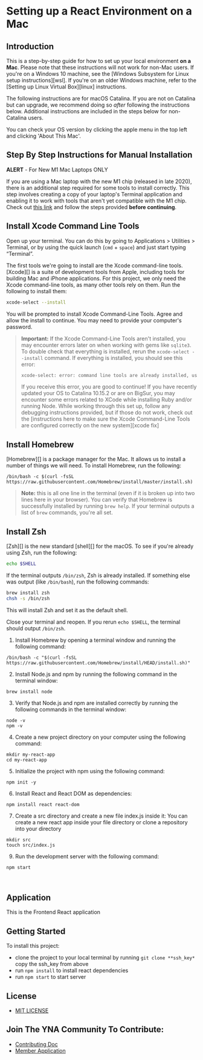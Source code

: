 # Setting up a React Environment on a Mac

## Introduction

This is a step-by-step guide for how to set up your local environment
**on a Mac**. Please note that these instructions will not work for non-Mac
users. If you're on a Windows 10 machine, see the
[Windows Subsystem for Linux setup instructions][wsl]. If you're on an older
Windows machine, refer to the [Setting up Linux Virtual Box][linux]
instructions.

The following instructions are for macOS Catalina. If you are not on Catalina
but can upgrade, we recommend doing so _after_ following the instructions below.
Additional instructions are included in the steps below for non-Catalina users.

You can check your OS version by clicking the apple menu in the top left and
clicking 'About This Mac'.

## Step By Step Instructions for Manual Installation

**ALERT** - For New M1 Mac Laptops ONLY

If you are using a Mac laptop with the new M1 chip (released in late 2020), there is
an additional step required for some tools to install correctly. This step involves
creating a copy of your laptop's Terminal application and enabling it to work with
tools that aren't yet compatible with the M1 chip. Check out [this link][m1]
and follow the steps provided **before continuing**.

[m1]: https://www.notion.so/Run-x86-Apps-including-homebrew-in-the-Terminal-on-Apple-Silicon-8350b43d97de4ce690f283277e958602

## Install Xcode Command Line Tools

Open up your terminal. You can do this by going to Applications > Utilities >
Terminal, or by using the quick launch (`cmd` + `space`) and just start typing
“Terminal”.

The first tools we're going to install are the Xcode command-line tools.
[Xcode][] is a suite of development tools from Apple, including tools for
building Mac and iPhone applications. For this project, we only need the Xcode
command-line tools, as many other tools rely on them. Run the following to
install them:

```sh
xcode-select --install
```

You will be prompted to install Xcode Command-Line Tools. Agree and allow the
install to continue. You may need to provide your computer's password.

> **Important:** If the Xcode Command-Line Tools aren't installed, you may encounter
> errors later on when working with gems like `sqlite3`. To double check that everything is installed,
> rerun the `xcode-select --install` command. If everything is installed, you should see this error:
>
> ```sh
> xcode-select: error: command line tools are already installed, use "Software Update" to install updates
> ```
>
> If you receive this error, you are good to continue!
If you have recently updated your OS to Catalina 10.15.2 or are on BigSur, you may encounter some errors
related to XCode while installing Ruby and/or running Node. While working through this set up, follow any
debugging instructions provided, but if those do not work, check out the
[instructions here to make sure the Xcode Command-Line Tools are configured correctly on the new system][xcode fix]

## Install Homebrew

[Homebrew][] is a package manager for the Mac. It allows us to install a number
of things we will need. To install Homebrew, run the following:

```
/bin/bash -c $(curl -fsSL https://raw.githubusercontent.com/Homebrew/install/master/install.sh)
```

> **Note:** this is all one line in the terminal (even if it is broken up into
> two lines here in your browser).
You can verify that Homebrew is successfully installed by running `brew help`. If
your terminal outputs a list of `brew` commands, you're all set.

## Install Zsh

[Zsh][] is the new standard [shell][] for the macOS. To see if you're already
using Zsh, run the following:

```sh
echo $SHELL
```

If the terminal outputs `/bin/zsh`, Zsh is already installed. If something else
was output (like `/bin/bash`), run the following commands:

```sh
brew install zsh
chsh -s /bin/zsh
```

This will install Zsh and set it as the default shell.

Close your terminal and reopen. If you rerun `echo $SHELL`, the terminal should
output `/bin/zsh`.


1. Install Homebrew by opening a terminal window and running the following command:

```
/bin/bash -c "$(curl -fsSL https://raw.githubusercontent.com/Homebrew/install/HEAD/install.sh)" 
```

2. Install Node.js and npm by running the following command in the terminal window:

```
brew install node 
 ```

3. Verify that Node.js and npm are installed correctly by running the following commands in the terminal window:

```
node -v 
npm -v
```

4. Create a new project directory on your computer using the following command:

``` 
mkdir my-react-app
cd my-react-app
```

5. Initialize the project with npm using the following command:

```
npm init -y
```

6. Install React and React DOM as dependencies:

```
npm install react react-dom
```

7.  Create a src directory and create a new file index.js inside it:
 You can create a new react app inside your file directory or clone a repository into your directory

```
mkdir src
touch src/index.js
```




9. Run the development server with the following command:

```
npm start
```


<br>



## Application

This is the Frontend React application

## Getting Started

To install this project:

- clone the project to your local terminal by running `git clone **ssh_key*` copy the ssh_key from above
- run `npm install` to install react dependencies
- run `npm start` to start server

## License

- [MIT LICENSE](https://opensource.org/licenses/MIT)

## Join The YNA Community To Contribute:

- [Contributing Doc](https://github.com/Young-N-Ambitious/yna_frontend/blob/dev/CONTRIBUTING.md)
- [Member Application](https://docs.google.com/forms/d/e/1FAIpQLSfEHpF9H3U9yCzmUPEiac637mECOzXAqrr9AXuxuz48KUd1pQ/viewform)

